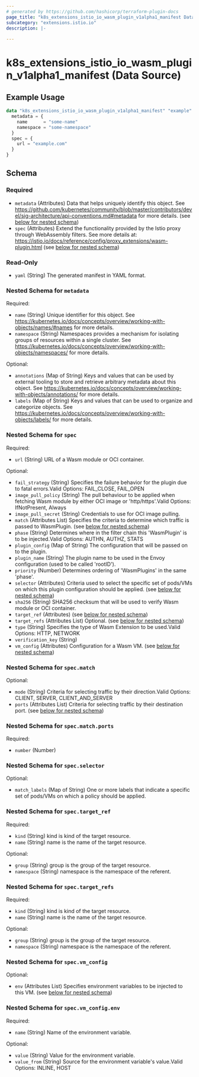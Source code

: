 ```yaml
---
# generated by https://github.com/hashicorp/terraform-plugin-docs
page_title: "k8s_extensions_istio_io_wasm_plugin_v1alpha1_manifest Data Source - terraform-provider-k8s"
subcategory: "extensions.istio.io"
description: |-
  
---
```


# k8s_extensions_istio_io_wasm_plugin_v1alpha1_manifest (Data Source)



## Example Usage

```terraform
data "k8s_extensions_istio_io_wasm_plugin_v1alpha1_manifest" "example" {
  metadata = {
    name      = "some-name"
    namespace = "some-namespace"
  }
  spec = {
    url = "example.com"
  }
}
```

<!-- schema generated by tfplugindocs -->
## Schema

### Required

- `metadata` (Attributes) Data that helps uniquely identify this object. See https://github.com/kubernetes/community/blob/master/contributors/devel/sig-architecture/api-conventions.md#metadata for more details. (see [below for nested schema](#nestedatt--metadata))
- `spec` (Attributes) Extend the functionality provided by the Istio proxy through WebAssembly filters. See more details at: https://istio.io/docs/reference/config/proxy_extensions/wasm-plugin.html (see [below for nested schema](#nestedatt--spec))

### Read-Only

- `yaml` (String) The generated manifest in YAML format.

<a id="nestedatt--metadata"></a>
### Nested Schema for `metadata`

Required:

- `name` (String) Unique identifier for this object. See https://kubernetes.io/docs/concepts/overview/working-with-objects/names/#names for more details.
- `namespace` (String) Namespaces provides a mechanism for isolating groups of resources within a single cluster. See https://kubernetes.io/docs/concepts/overview/working-with-objects/namespaces/ for more details.

Optional:

- `annotations` (Map of String) Keys and values that can be used by external tooling to store and retrieve arbitrary metadata about this object. See https://kubernetes.io/docs/concepts/overview/working-with-objects/annotations/ for more details.
- `labels` (Map of String) Keys and values that can be used to organize and categorize objects. See https://kubernetes.io/docs/concepts/overview/working-with-objects/labels/ for more details.


<a id="nestedatt--spec"></a>
### Nested Schema for `spec`

Required:

- `url` (String) URL of a Wasm module or OCI container.

Optional:

- `fail_strategy` (String) Specifies the failure behavior for the plugin due to fatal errors.Valid Options: FAIL_CLOSE, FAIL_OPEN
- `image_pull_policy` (String) The pull behaviour to be applied when fetching Wasm module by either OCI image or 'http/https'.Valid Options: IfNotPresent, Always
- `image_pull_secret` (String) Credentials to use for OCI image pulling.
- `match` (Attributes List) Specifies the criteria to determine which traffic is passed to WasmPlugin. (see [below for nested schema](#nestedatt--spec--match))
- `phase` (String) Determines where in the filter chain this 'WasmPlugin' is to be injected.Valid Options: AUTHN, AUTHZ, STATS
- `plugin_config` (Map of String) The configuration that will be passed on to the plugin.
- `plugin_name` (String) The plugin name to be used in the Envoy configuration (used to be called 'rootID').
- `priority` (Number) Determines ordering of 'WasmPlugins' in the same 'phase'.
- `selector` (Attributes) Criteria used to select the specific set of pods/VMs on which this plugin configuration should be applied. (see [below for nested schema](#nestedatt--spec--selector))
- `sha256` (String) SHA256 checksum that will be used to verify Wasm module or OCI container.
- `target_ref` (Attributes) (see [below for nested schema](#nestedatt--spec--target_ref))
- `target_refs` (Attributes List) Optional. (see [below for nested schema](#nestedatt--spec--target_refs))
- `type` (String) Specifies the type of Wasm Extension to be used.Valid Options: HTTP, NETWORK
- `verification_key` (String)
- `vm_config` (Attributes) Configuration for a Wasm VM. (see [below for nested schema](#nestedatt--spec--vm_config))

<a id="nestedatt--spec--match"></a>
### Nested Schema for `spec.match`

Optional:

- `mode` (String) Criteria for selecting traffic by their direction.Valid Options: CLIENT, SERVER, CLIENT_AND_SERVER
- `ports` (Attributes List) Criteria for selecting traffic by their destination port. (see [below for nested schema](#nestedatt--spec--match--ports))

<a id="nestedatt--spec--match--ports"></a>
### Nested Schema for `spec.match.ports`

Required:

- `number` (Number)



<a id="nestedatt--spec--selector"></a>
### Nested Schema for `spec.selector`

Optional:

- `match_labels` (Map of String) One or more labels that indicate a specific set of pods/VMs on which a policy should be applied.


<a id="nestedatt--spec--target_ref"></a>
### Nested Schema for `spec.target_ref`

Required:

- `kind` (String) kind is kind of the target resource.
- `name` (String) name is the name of the target resource.

Optional:

- `group` (String) group is the group of the target resource.
- `namespace` (String) namespace is the namespace of the referent.


<a id="nestedatt--spec--target_refs"></a>
### Nested Schema for `spec.target_refs`

Required:

- `kind` (String) kind is kind of the target resource.
- `name` (String) name is the name of the target resource.

Optional:

- `group` (String) group is the group of the target resource.
- `namespace` (String) namespace is the namespace of the referent.


<a id="nestedatt--spec--vm_config"></a>
### Nested Schema for `spec.vm_config`

Optional:

- `env` (Attributes List) Specifies environment variables to be injected to this VM. (see [below for nested schema](#nestedatt--spec--vm_config--env))

<a id="nestedatt--spec--vm_config--env"></a>
### Nested Schema for `spec.vm_config.env`

Required:

- `name` (String) Name of the environment variable.

Optional:

- `value` (String) Value for the environment variable.
- `value_from` (String) Source for the environment variable's value.Valid Options: INLINE, HOST

